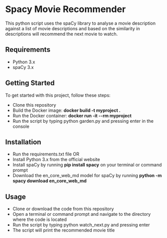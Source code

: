 # Spacy Movie Recommender
This python script uses the spaCy library to analyse a movie description against a list of movie descriptions and based on the 
similarity in descriptions will recommend the next movie to watch.

## Requirements
* Python 3.x
* spaCy 3.x

## Getting Started 
To get started with this project, follow these steps:

* Clone this repository
* Build the Docker image: **docker build -t myproject .**
* Run the Docker container: **docker run -it --rm myproject**
* Run the script by typing python garden.py and pressing enter in the console

## Installation
* Run the requirements.txt file 
OR 
* Install Python 3.x from the official website
* Install spaCy by running **pip install spacy** on your terminal or command prompt
* Download the en_core_web_md model for spaCy by running **python -m spacy download en_core_web_md**

## Usage
* Clone or download the code from this repository
* Open a terminal or command prompt and navigate to the directory where the code is located
* Run the script by typing python watch_next.py and pressing enter
* The script will print the recommended movie title
